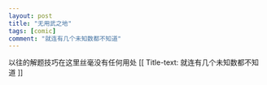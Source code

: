 ```yaml
---
layout: post
title: "无用武之地"
tags: [comic]
comment: "就连有几个未知数都不知道"
---
```

以往的解题技巧在这里丝毫没有任何用处
[[ Title-text: 就连有几个未知数都不知道 ]]
